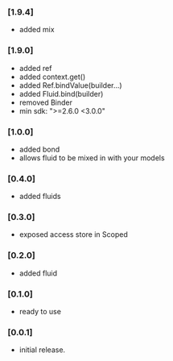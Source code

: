 ### [1.9.4]
- added mix

### [1.9.0]
- added ref
- added context.get<T>()
- added Ref<T>.bindValue(builder...)
- added Fluid.bind(builder)
- removed Binder
- min sdk: ">=2.6.0 <3.0.0"

### [1.0.0]
- added bond
- allows fluid to be mixed in with your models  
  
### [0.4.0]
- added fluids

### [0.3.0]
- exposed access store in Scoped
  
### [0.2.0]
- added fluid

### [0.1.0]
- ready to use

### [0.0.1]
- initial release.
